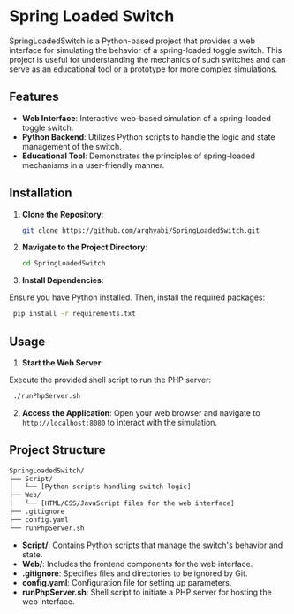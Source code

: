 # Spring Loaded Switch

SpringLoadedSwitch is a Python-based project that provides a web interface for simulating the behavior of a spring-loaded toggle switch. This project is useful for understanding the mechanics of such switches and can serve as an educational tool or a prototype for more complex simulations.

## Features

- **Web Interface**: Interactive web-based simulation of a spring-loaded toggle switch.
- **Python Backend**: Utilizes Python scripts to handle the logic and state management of the switch.
- **Educational Tool**: Demonstrates the principles of spring-loaded mechanisms in a user-friendly manner.

## Installation

1. **Clone the Repository**:

   ```bash
   git clone https://github.com/arghyabi/SpringLoadedSwitch.git
   ```
2. **Navigate to the Project Directory**:
   ```bash
   cd SpringLoadedSwitch
   ```
3. **Install Dependencies**:

  Ensure you have Python installed. Then, install the required packages:
  ```bash
   pip install -r requirements.txt
  ```
## Usage
1. **Start the Web Server**:

  Execute the provided shell script to run the PHP server:
  ```bash
   ./runPhpServer.sh
  ```
2. **Access the Application**:
   Open your web browser and navigate to `http://localhost:8080` to interact with the simulation.

## Project Structure
```bash
SpringLoadedSwitch/
├── Script/
│   └── [Python scripts handling switch logic]
├── Web/
│   └── [HTML/CSS/JavaScript files for the web interface]
├── .gitignore
├── config.yaml
└── runPhpServer.sh
```
- **Script/**: Contains Python scripts that manage the switch's behavior and state.
- **Web/**: Includes the frontend components for the web interface.
- **.gitignore**: Specifies files and directories to be ignored by Git.
- **config.yaml**: Configuration file for setting up parameters.
- **runPhpServer.sh**: Shell script to initiate a PHP server for hosting the web interface.
